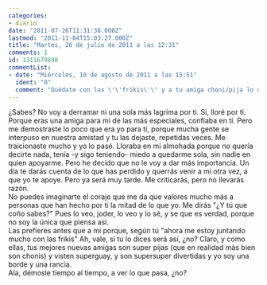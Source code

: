 ```yaml
---
categories:
- diario
date: "2011-07-26T11:31:38.000Z"
lastmod: "2011-11-04T15:03:27.000Z"
title: "Martes, 26 de julio de 2011 a las 12:31"
comments: 1
id: 1311679898
commentList:
- date: "Miércoles, 10 de agosto de 2011 a las 15:51"
  ident: "0"
  comment: "Quédate con las \'\'frikis\'\' y a tu amiga choni/pija lo que sea que le den."
---
```


¿Sabes? No voy a derramar ni una sola más lagrima por ti. Si, lloré por ti. Porque eras una amiga para mi de las más especiales, confiaba en tí. Pero me demostraste lo poco que era yo para tí, porque mucha gente se interpuso en nuestra amistad y tu las dejaste, repetidas veces. Me traicionaste mucho y yo lo pasé. Lloraba en mi almohada porque no quería decirte nada, tenía -y sigo teniendo- miedo a quedarme sola, sin nadie en quien apoyarme. Pero he decido que no le voy a dar más importancia. Un día te darás cuenta de lo que has perdido y querrás venir a mi otra vez, a que yo te apoye. Pero ya será muy tarde. Me criticarás, pero no llevarás razón.  
No puedes imaginarte el coraje que me da que valores mucho más a personas que han hecho por ti la mitad de lo que yo. Me dirás "¿Y tú que coño sabes?" Pues lo veo, joder, lo veo y lo sé, y se que es verdad, porque no soy la única que piensa así.  
Las prefieres antes que a mi porque, según tú "ahora me estoy juntando mucho con las frikis" Ah, vale, si tu lo dices será así, ¿no? Claro, y como ellas, tus mejores nuevas amigas son super pijas (que en realidad más bien son chonis) y visten superguay, y son supersuper divertidas y yo soy una borde y una rancia.  
Ala, démosle tiempo al tiempo, a ver lo que pasa, ¿no?